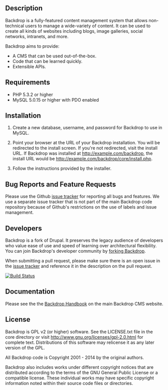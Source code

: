 Description
-----------

Backdrop is a fully-featured content management system that allows non-technical
users to manage a wide-variety of content. It can be used to create all kinds of
websites including blogs, image galleries, social networks, intranets, and more.

Backdrop aims to provide:
- A CMS that can be used out-of-the-box.
- Code that can be learned quickly.
- Extensible APIs.

Requirements
------------
- PHP 5.3.2 or higher
- MySQL 5.0.15 or higher with PDO enabled

Installation
------------

1. Create a new database, username, and password for Backdrop to use in MySQL.

2. Point your browser at the URL of your Backdrop installation. You will be 
   redirected to the install screen. If you're not redirected, visit the install
   URL. If Backdrop was installed at
   http://example.com/backdrop, the install URL would be
   http://example.com/backdrop/core/install.php.

3. Follow the instructions provided by the installer.

Bug Reports and Feature Requests
--------------------------------
Please use the Github
[issue tracker](https://github.com/backdrop/backdrop-issues/issues) for
reporting all bugs and features. We use a separate issue tracker that is not
part of the main Backdrop code repository because of Github's restrictions on
the use of labels and issue management.

Developers
----------
Backdrop is a fork of Drupal. It preserves the legacy audience of developers who
value ease of use and speed of learning over architectural flexibility. You can
join Backdrop's developer community by
[forking Backdrop](https://github.com/backdrop/backdrop).

When submitting a pull request, please make sure there is an open issue in the
[issue tracker](https://github.com/backdrop/backdrop-issues/issues)
and reference it in the description on the pull request.

[![Build Status](https://travis-ci.org/backdrop/backdrop.png)](https://travis-ci.org/backdrop/backdrop)

Documentation
-------------
Please see the the [Backdrop Handbook](http://backdropcms.org/handbook) on the main
Backdrop CMS website.

License
-------
Backdrop is GPL v2 (or higher) software. See the LICENSE.txt file in the
core directory or visit http://www.gnu.org/licenses/gpl-2.0.html for
complete text. Distributions of this software may relicense it as any
later version of the GPL.

All Backdrop code is Copyright 2001 - 2014 by the original authors.

Backdrop also includes works under different copyright notices that are
distributed according to the terms of the GNU General Public License or a
compatible license. These individual works may have specific copyright
information noted within their source code files or directories.
